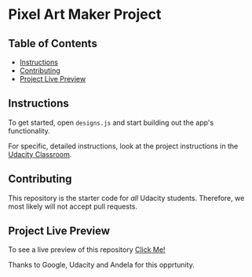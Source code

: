 # Pixel Art Maker Project

## Table of Contents

* [Instructions](#instructions)
* [Contributing](#contributing)
* [Project Live Preview](#livepreview)

## Instructions

To get started, open `designs.js` and start building out the app's functionality.

For specific, detailed instructions, look at the project instructions in the [Udacity Classroom](https://classroom.udacity.com/me).

## Contributing

This repository is the starter code for _all_ Udacity students. Therefore, we most likely will not accept pull requests.

## Project Live Preview

To see a live preview of this repository [Click Me!](https://mrnati.github.io/-Pixel-Art-Maker/)

Thanks to Google, Udacity and Andela for this opprtunity.